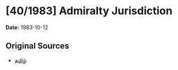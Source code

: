 # [40/1983] Admiralty Jurisdiction

**Date:** 1983-10-12

## Original Sources

- [தமிழ்](https://documents.gov.lk/view/acts/1983/10/40-1983_T.pdf)
